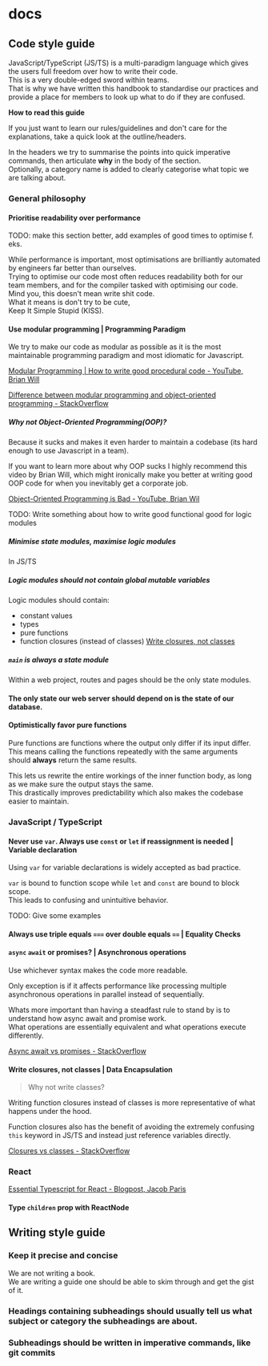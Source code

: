 # docs

## Code style guide

JavaScript/TypeScript (JS/TS) is a multi-paradigm language which gives the users full freedom over how to write their code.\
This is a very double-edged sword within teams.\
That is why we have written this handbook to standardise our practices and provide a place for members to look up what to do if they are confused.

**How to read this guide**

If you just want to learn our rules/guidelines and don't care for the explanations,
take a quick look at the outline/headers.

In the headers we try to summarise the points into quick imperative commands,
then articulate **why** in the body of the section.\
Optionally, a category name is added to clearly categorise what topic we are talking about.

### General philosophy

#### Prioritise readability over performance

TODO: make this section better, add examples of good times to optimise f. eks.

While performance is important, most optimisations are brilliantly automated by engineers far better than ourselves.\
Trying to optimise our code most often reduces readability both for our team members,
and for the compiler tasked with optimising our code.\
Mind you, this doesn't mean write shit code.\
What it means is don't try to be cute,\
Keep It Simple Stupid (KISS).

#### Use modular programming | Programming Paradigm

We try to make our code as modular as possible as it is the most maintainable programming paradigm and most idiomatic for Javascript.

[Modular Programming | How to write good procedural code - YouTube, Brian Will](https://www.youtube.com/watch?v=0iyB0_qPvWk)

[Difference between modular programming and object-oriented programming - StackOverflow](https://stackoverflow.com/questions/18034683/what-is-the-big-difference-between-modular-and-object-oriented-programming)

<!--
In the end, paradigms are tools for solving the problem of writing programs.\
This requires understanding the problem you are trying to solve and using the best possible solution.\
**Most** programs is about transforming data from one shape to another.\
So emulating that behavior in the structure of our code is most beneficial
-->

##### Why not Object-Oriented Programming(OOP)?

Because it sucks and makes it even harder to maintain a codebase (its hard enough to use Javascript in a team).

If you want to learn more about why OOP sucks I highly recommend this video by Brian Will,
which might ironically make you better at writing good OOP code for when you inevitably get a corporate job.

[Object-Oriented Programming is Bad - YouTube, Brian Wil](https://youtu.be/QM1iUe6IofM)

TODO: Write something about how to write good functional good for logic modules

##### Minimise state modules, maximise logic modules

In JS/TS 

##### Logic modules should not contain global mutable variables

Logic modules should contain:

- constant values
- types
- pure functions
- function closures (instead of classes) [Write closures, not classes](#write-closures-not-classes)

##### `main` is always a state module

Within a web project, routes and pages should be the only state modules.

#### The only state our web server should depend on is the state of our database.

#### Optimistically favor pure functions

Pure functions are functions where the output only differ if its input differ.\
This means calling the functions repeatedly with the same arguments should **always** return the same results.

This lets us rewrite the entire workings of the inner function body,
as long as we make sure the output stays the same.\
This drastically improves predictability which also makes the codebase easier to maintain.

<!-- Called out by linter -->

### JavaScript / TypeScript

#### Never use `var`. Always use `const` or `let` if reassignment is needed | Variable declaration

Using `var` for variable declarations is widely accepted as bad practice.

`var` is bound to function scope while `let` and `const` are bound to block scope.\
This leads to confusing and unintuitive behavior.

TODO: Give some examples

#### Always use triple equals `===` over double equals `==` | Equality Checks

#### `async` `await` or promises? | Asynchronous operations

Use whichever syntax makes the code more readable.

Only exception is if it affects performance like processing multiple asynchronous operations in parallel instead of sequentially.

Whats more important than having a steadfast rule to stand by is to understand how async await and promise work.\
What operations are essentially equivalent and what operations execute differently.

[Async await vs promises - StackOverflow](https://stackoverflow.com/questions/53057110/difference-of-using-async-await-vs-promises)

#### Write closures, not classes | Data Encapsulation
<!-- Not called out by linter -->
> Why not write classes?

Writing function closures instead of classes is more representative of what happens under the hood.

Function closures also has the benefit of avoiding the extremely confusing `this` keyword in JS/TS and instead just reference variables directly.

[Closures vs classes - StackOverflow](https://stackoverflow.com/questions/71670779/closures-vs-classes-in-modern-javascript)

### React

[Essential Typescript for React - Blogpost, Jacob Paris](https://www.jacobparis.com/content/react-ts)

#### Type `children` prop with ReactNode

## Writing style guide

### Keep it precise and concise

We are not writing a book.\
We are writing a guide one should be able to skim through and get the gist of it.

### Headings containing subheadings should usually tell us what subject or category the subheadings are about.

### Subheadings should be written in imperative commands, like git commits

